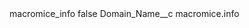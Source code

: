 <?xml version="1.0" encoding="UTF-8"?>
<CustomMetadata xmlns="http://soap.sforce.com/2006/04/metadata" xmlns:xsi="http://www.w3.org/2001/XMLSchema-instance" xmlns:xsd="http://www.w3.org/2001/XMLSchema">
    <label>macromice_info</label>
    <protected>false</protected>
    <values>
        <field>Domain_Name__c</field>
        <value xsi:type="xsd:string">macromice.info</value>
    </values>
</CustomMetadata>

